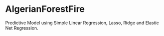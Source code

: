 # AlgerianForestFire
Predictive Model using Simple Linear Regression, Lasso, Ridge and Elastic Net Regression.
